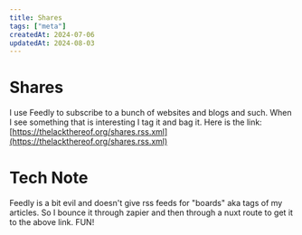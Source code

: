 ```yaml
---
title: Shares
tags: ["meta"]
createdAt: 2024-07-06
updatedAt: 2024-08-03
---
```


# Shares

I use Feedly to subscribe to a bunch of websites and blogs and such. When I see something that is interesting I tag it and bag it. Here is the link: [https://thelackthereof.org/shares.rss.xml](https://thelackthereof.org/shares.rss.xml)

<shares-feed></shares-feed>

# Tech Note

Feedly is a bit evil and doesn't give rss feeds for "boards" aka tags of my articles. So I bounce it through zapier and then through a nuxt route to get it to the above link. FUN!
